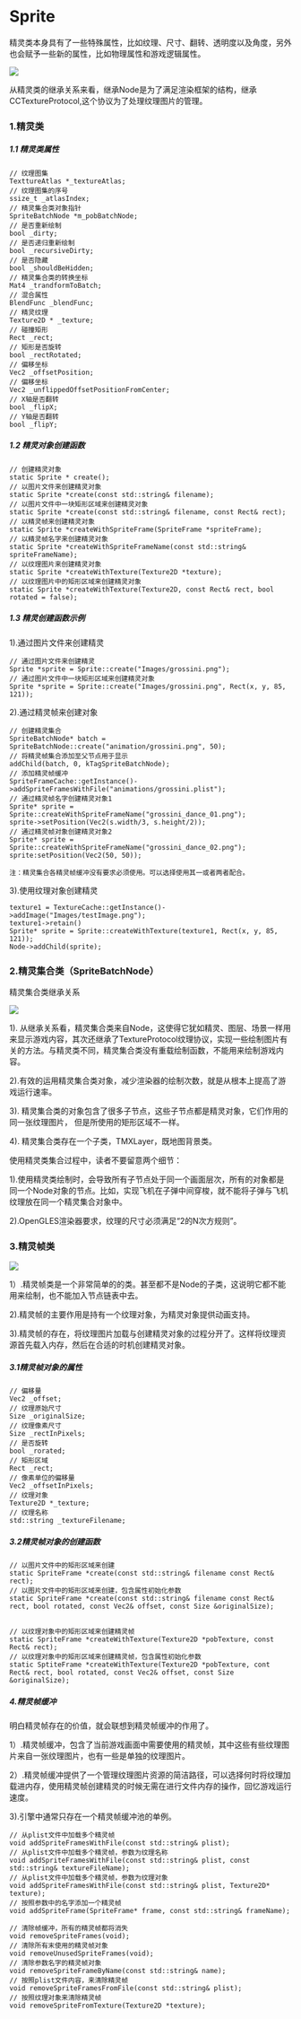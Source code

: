 # Sprite

精灵类本身具有了一些特殊属性，比如纹理、尺寸、翻转、透明度以及角度，另外也会赋予一些新的属性，比如物理属性和游戏逻辑属性。

![](http://7xqzxs.com1.z0.glb.clouddn.com/0109Sprite%E7%BB%A7%E6%89%BF%E7%BB%93%E6%9E%84.png)

从精灵类的继承关系来看，继承Node是为了满足渲染框架的结构，继承CCTextureProtocol,这个协议为了处理纹理图片的管理。

### 1.精灵类

##### 1.1 精灵类属性

	// 纹理图集
	TexttureAtlas *_textureAtlas;
	// 纹理图集的序号
	ssize_t _atlasIndex;
	// 精灵集合类对象指针
	SpriteBatchNode *m_pobBatchNode;
	// 是否重新绘制
	bool _dirty;
	// 是否递归重新绘制
	bool _recursiveDirty;
	// 是否隐藏
	bool _shouldBeHidden;
	// 精灵集合类的转换坐标
	Mat4 _trandformToBatch;
	// 混合属性
	BlendFunc _blendFunc;
	// 精灵纹理
	Texture2D * _texture;
	// 碰撞矩形
	Rect _rect;
	// 矩形是否旋转
	bool _rectRotated;
	// 偏移坐标
	Vec2 _offsetPosition;
	// 偏移坐标
	Vec2 _unflippedOffsetPositionFromCenter;
	// X轴是否翻转
	bool _flipX;
	// Y轴是否翻转
	bool _flipY;

##### 1.2 精灵对象创建函数

	// 创建精灵对象
	static Sprite * create();
	// 以图片文件来创建精灵对象
	static Sprite *create(const std::string& filename);
	// 以图片文件中一块矩形区域来创建精灵对象
	static Sprite *create(const std::string& filename, const Rect& rect);
	// 以精灵帧来创建精灵对象
	static Sprite *createWithSpriteFrame(SpriteFrame *spriteFrame);
	// 以精灵帧名字来创建精灵对象
	static Sprite *createWithSpriteFrameName(const std::string& spriteFrameName);
	// 以纹理图片来创建精灵对象
	static Sprite *createWithTexture(Texture2D *texture);
	// 以纹理图片中的矩形区域来创建精灵对象
	static Sprite *createWithTexture(Texture2D, const Rect& rect, bool rotated = false);

##### 1.3 精灵创建函数示例

1).通过图片文件来创建精灵

	// 通过图片文件来创建精灵
	Sprite *sprite = Sprite::create("Images/grossini.png"); 
	// 通过图片文件中一块矩形区域来创建精灵对象
	Sprite *sprite = Sprite::create("Images/grossini.png", Rect(x, y, 85, 121));
	

2).通过精灵帧来创建对象
	
	// 创建精灵集合
	SpriteBatchNode* batch = SpriteBatchNode::create("animation/grossini.png", 50);
	// 将精灵帧集合添加至父节点用于显示
	addChild(batch, 0, kTagSpriteBatchNode);
	// 添加精灵帧缓冲
	SpriteFrameCache::getInstance()->addSpriteFramesWithFile("animations/grossini.plist");
	// 通过精灵帧名字创建精灵对象1
	Sprite* sprite = Sprite::createWithSpriteFrameName("grossini_dance_01.png");
	sprite->setPosition(Vec2(s.width/3, s.height/2));
	// 通过精灵帧对象创建精灵对象2
	Sprite* sprite = Sprite::createWithSpriteFrameName("grossini_dance_02.png");
	sprite:setPosition(Vec2(50, 50));
	
	注：精灵集合各精灵帧缓冲没有要求必须使用。可以选择使用其一或者两者配合。

3).使用纹理对象创建精灵

	texture1 = TextureCache::getInstance()->addImage("Images/testImage.png");
	texture1->retain()
	Sprite* sprite = Sprite::createWithTexture(texture1, Rect(x, y, 85, 121));
	Node->addChild(sprite);

### 2.精灵集合类（SpriteBatchNode）

精灵集合类继承关系

![](http://7xqzxs.com1.z0.glb.clouddn.com/0111%E7%B2%BE%E7%81%B5%E9%9B%86%E5%90%88%E7%B1%BB%E7%BB%A7%E6%89%BF%E5%85%B3%E7%B3%BB.png)

1). 从继承关系看，精灵集合类来自Node，这使得它犹如精灵、图层、场景一样用来显示游戏内容，其次还继承了TextureProtocol纹理协议，实现一些绘制图片有关的方法。与精灵类不同，精灵集合类没有重载绘制函数，不能用来绘制游戏内容。

2).有效的运用精灵集合类对象，减少渲染器的绘制次数，就是从根本上提高了游戏运行速率。

3). 精灵集合类的对象包含了很多子节点，这些子节点都是精灵对象，它们作用的同一张纹理图片， 但是所使用的矩形区域不一样。

4). 精灵集合类存在一个子类，TMXLayer，既地图背景类。

使用精灵类集合过程中，读者不要留意两个细节：

1).使用精灵类绘制时，会导致所有子节点处于同一个画面层次，所有的对象都是同一个Node对象的节点。比如，实现飞机在子弹中间穿梭，就不能将子弹与飞机纹理放在同一个精灵集合对象中。

2).OpenGLES渲染器要求，纹理的尺寸必须满足“2的N次方规则”。


### 3.精灵帧类

![](http://7xqzxs.com1.z0.glb.clouddn.com/0114%E7%B2%BE%E7%81%B5%E5%B8%A7%E7%B1%BB%E7%BB%A7%E6%89%BF%E5%85%B3%E7%B3%BB.png)

1）.精灵帧类是一个非常简单的的类。甚至都不是Node的子类，这说明它都不能用来绘制，也不能加入节点链表中去。

2).精灵帧的主要作用是持有一个纹理对象，为精灵对象提供动画支持。

3).精灵帧的存在，将纹理图片加载与创建精灵对象的过程分开了。这样将纹理资源首先载入内存，然后在合适的时机创建精灵对象。

##### 3.1精灵帧对象的属性

	// 偏移量
	Vec2 _offset;
	// 纹理原始尺寸
	Size _originalSize;
	// 纹理像素尺寸
	Size _rectInPixels;
	// 是否旋转
	bool _rorated;
	// 矩形区域
	Rect _rect;
	// 像素单位的偏移量
	Vec2 _offsetInPixels;
	// 纹理对象
	Texture2D *_texture;
	// 纹理名称
	std::string _textureFilename;

##### 3.2精灵帧对象的创建函数

	// 以图片文件中的矩形区域来创建
	static SpriteFrame *create(const std::string& filename const Rect& rect);
	// 以图片文件中的矩形区域来创建，包含属性初始化参数
	static SpriteFrame *create(const std::string& filename const Rect& rect, bool rotated, const Vec2& offset, const Size &originalSize);


	// 以纹理对象中的矩形区域来创建精灵帧
	static SpriteFrame *createWithTexture(Texture2D *pobTexture, const Rect& rect);
	// 以纹理对象中的矩形区域来创建精灵帧，包含属性初始化参数
	static SptiteFrame *createWithTexture(Texture2D *pobTexture, cont Rect& rect, bool rotated, const Vec2& offset, const Size &originalSize);
	
##### 4.精灵帧缓冲

明白精灵帧存在的价值，就会联想到精灵帧缓冲的作用了。

1）.精灵帧缓冲，包含了当前游戏画面中需要使用的精灵帧，其中这些有些纹理图片来自一张纹理图片，也有一些是单独的纹理图片。

2）.精灵帧缓冲提供了一个管理纹理图片资源的简洁路径，可以选择何时将纹理加载进内存，使用精灵帧创建精灵的时候无需在进行文件内存的操作，回忆游戏运行速度。

3).引擎中通常只存在一个精灵帧缓冲池的单例。


	// 从plist文件中加载多个精灵帧
	void addSpriteFramesWithFile(const std::string& plist);
	// 从plist文件中加载多个精灵帧，参数为纹理名称
	void addSpriteFramesWithFile(const std::string& plist, const std::string& textureFileName);
	// 从plist文件中加载多个精灵帧，参数为纹理对象
	void addSpriteFramesWithFile(const std::string& plist, Texture2D* texture);
	// 按照参数中的名字添加一个精灵帧
	void addSpriteFrame(SpriteFrame* frame, const std::string& frameName);

	// 清除帧缓冲，所有的精灵帧都将消失
	void removeSpriteFrames(void);
	// 清除所有末使用的精灵帧对象
	void removeUnusedSpriteFrames(void);
	// 清除参数名字的精灵帧对象
	void removeSpriteFrameByName(const std::string& name);
	// 按照plist文件内容，来清除精灵帧
	void removeSpriteFramesFromFile(const std::string& plist);
	// 按照纹理对象来清除精灵帧
	void removeSpriteFromTexture(Texture2D *texture);
	 